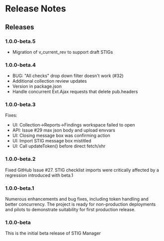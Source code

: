 # Release Notes

## Releases

### 1.0.0-beta.5
- Migration of v_current_rev to support draft STIGs

### 1.0.0-beta.4
- BUG: "All checks" drop down filter doesn't work (#32)
- Additional collection review updates
- Version in package.json
- Handle concurrent Ext.Ajax requests that delete pub.headers

### 1.0.0-beta.3
Fixes:
- UI: Collection->Reports->Findings workspace failed to open
- API: Issue #29 max json body and upload envvars
- UI: Closing message box was confirming action
- UI: Import STIG message box mistitled
- UI: Call updateToken() before direct fetch/xhr

### 1.0.0-beta.2
Fixed GitHub Issue #27. STIG checklist imports were critically affected by a regression introduced with beta.1

### 1.0.0-beta.1
Numerous enhancements and bug fixes, including token handling and better concurrency. The project is ready for non-production deployments and pilots to demonstrate suitability for first production release.

### 1.0.0-beta
This is the initial beta release of STIG Manager



